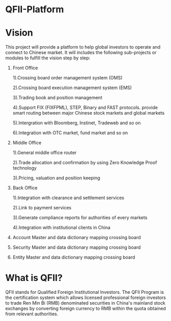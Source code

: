 # QFII-Platform

# Vision
This project will provide a platform to help global investors to operate and connect to Chinese market. It will includes the following sub-projects or modules to fulfill the vision step by step:
1. Front Office

   1).Crossing board order management system (OMS)

   2).Crossing board execution management system (EMS)

   3).Trading book and position management

   4).Support FIX (FIXFPML), STEP, Binary and FAST protocols. provide smart routing between major Chinese stock markets and global markets

   5).Intergration with Bloomberg, Instinet, Tradeweb and so on

   6).Integration with OTC market, fund market and so on

2. Middle Office

   1).General middle office router
   
   2).Trade allocation and confirmation by using Zero Knowledge Proof technology
   
   3).Pricing, valuation and position keeping
   
2. Back Office

   1).Integration with clearance and settlement services
   
   2).Link to payment services
   
   3).Generate compliance reports for authorities of every markets
   
   4).Integration with institutional clients in China
   
3. Account Master and data dictionary mapping crossing board
4. Security Master and data dictionary mapping crossing board
5. Entity Master and data dictionary mapping crossing board

# What is QFII?
QFII stands for Qualified Foreign Institutional Investors. The QFII Program is the certification system which allows licensed professional foreign investors to trade Ren Min Bi (RMB) denominated securities in China's mainland stock exchanges by converting foreign currency to RMB within the quota obtained from relevant authorities.
